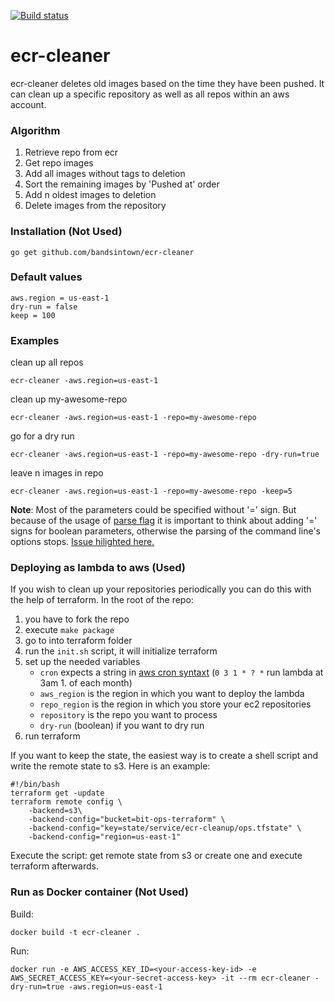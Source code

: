 [![Build status](https://badge.buildkite.com/2af2f74a224527917a34af3599ba4fe606b5bb74a6e8ee220e.svg)](https://buildkite.com/bandsintown/ecr-cleaner)

# ecr-cleaner

ecr-cleaner deletes old images based on the time they have been pushed.
It can clean up a specific repository as well as all repos within an aws account.

### Algorithm
1. Retrieve repo from ecr
2. Get repo images
3. Add all images without tags to deletion
4. Sort the remaining images by 'Pushed at' order
5. Add n oldest images to deletion
6. Delete images from the repository

### Installation (Not Used)
    go get github.com/bandsintown/ecr-cleaner

### Default values
    aws.region = us-east-1
    dry-run = false
    keep = 100

### Examples
clean up all repos

`ecr-cleaner -aws.region=us-east-1`

clean up my-awesome-repo

`ecr-cleaner -aws.region=us-east-1 -repo=my-awesome-repo`

go for a dry run

`ecr-cleaner -aws.region=us-east-1 -repo=my-awesome-repo -dry-run=true`

leave n images in repo

`ecr-cleaner -aws.region=us-east-1 -repo=my-awesome-repo -keep=5`

**Note**: Most of the parameters could be specified without '=' sign.
But because of the usage of [parse flag](https://golang.org/pkg/flag/) it is
important to think about adding '=' signs for boolean parameters, otherwise the
parsing of the command line's options stops. [Issue hilighted here.](https://github.com/WeltN24/ecr-cleaner/issues/5)

### Deploying as lambda to aws (Used)

If you wish to clean up your repositories periodically you can do this with the help of terraform.
In the root of the repo:

1. you have to fork the repo
1. execute `make package`
1. go to into terraform folder
1. run the `init.sh` script, it will initialize terraform
1. set up the needed variables
    * `cron` expects a string in [aws cron syntaxt](http://docs.aws.amazon.com/AmazonCloudWatch/latest/events/ScheduledEvents.html) (`0 3 1 * ? *` run lambda at 3am 1. of each month)
    * `aws_region` is the region in which you want to deploy the lambda
    * `repo_region` is the region in which you store your ec2 repositories
    * `repository` is the repo you want to process
    * `dry-run` (boolean) if you want to dry run
1. run terraform

If you want to keep the state, the easiest way is to create a shell script and write the remote state to s3.
Here is an example:

    #!/bin/bash
    terraform get -update
    terraform remote config \
        -backend=s3\
        -backend-config="bucket=bit-ops-terraform" \
        -backend-config="key=state/service/ecr-cleanup/ops.tfstate" \
        -backend-config="region=us-east-1"

Execute the script: get remote state from s3 or create one and execute terraform afterwards.

### Run as Docker container (Not Used)

Build:

	docker build -t ecr-cleaner .

Run:

	docker run -e AWS_ACCESS_KEY_ID=<your-access-key-id> -e AWS_SECRET_ACCESS_KEY=<your-secret-access-key> -it --rm ecr-cleaner -dry-run=true -aws.region=us-east-1
